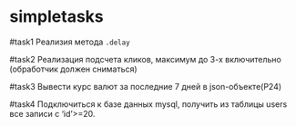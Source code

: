 # simpletasks

#task1  Реализия метода `.delay`

#task2  Реализация подсчета кликов, максимум до 3-х включительно (обработчик должен сниматься)

#task3  Вывести курс валют за последние 7 дней в json-объекте(P24)

#task4  Подключиться к базе данных mysql, получить из таблицы users все записи с ‘id’>=20. 
